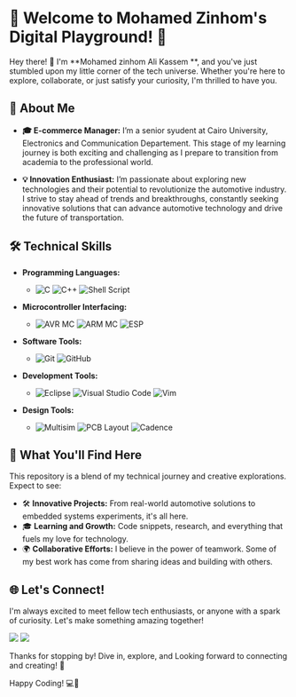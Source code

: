 # 🌟 Welcome to Mohamed Zinhom's Digital Playground! 🌟

Hey there! 👋 I'm **Mohamed zinhom Ali Kassem **, and you've just stumbled upon my little corner of the tech universe. Whether you're here to explore, collaborate, or just satisfy your curiosity, I'm thrilled to have you.

## 🚀 About Me
- **🎓 E-commerce Manager:** I’m a senior syudent at Cairo University, Electronics and Communication Departement. This stage of my learning journey is both exciting and challenging as I prepare to transition from academia to the professional world.

- **💡 Innovation Enthusiast:** I’m passionate about exploring new technologies and their potential to revolutionize the automotive industry. I strive to stay ahead of trends and breakthroughs, constantly seeking innovative solutions that can advance automotive technology and drive the future of transportation.


## 🛠 Technical Skills

- **Programming Languages:**
  - ![C](https://img.shields.io/badge/-C-A8B9CC?style=flat-square&logo=c&logoColor=white)
    ![C++](https://img.shields.io/badge/-C%2B%2B-00599C?style=flat-square&logo=c%2B%2B&logoColor=white)
    ![Shell Script](https://img.shields.io/badge/-Shell_Script-4EAA25?style=flat-square&logo=gnu-bash&logoColor=white)
  
- **Microcontroller Interfacing:**
  - ![AVR MC](https://img.shields.io/badge/-AVR_MC-FF9E0F?style=flat-square&logo=atmel&logoColor=white)
    ![ARM MC](https://img.shields.io/badge/-ARM_MC-FF9E0F?style=flat-square&logo=atmel&logoColor=white)
    ![ESP](https://img.shields.io/badge/-ESP-003B57?style=flat-square&logo=espressif&logoColor=white)

- **Software Tools:**
  - ![Git](https://img.shields.io/badge/-Git-F05032?style=flat-square&logo=git&logoColor=white)
    ![GitHub](https://img.shields.io/badge/-GitHub-181717?style=flat-square&logo=github&logoColor=white)
 

- **Development Tools:**
  - ![Eclipse](https://img.shields.io/badge/-Eclipse-2C2255?style=flat-square&logo=eclipse&logoColor=white)
    ![Visual Studio Code](https://img.shields.io/badge/-Visual_Studio_Code-007ACC?style=flat-square&logo=visual-studio-code&logoColor=white)
    ![Vim](https://img.shields.io/badge/-Vim-019733?style=flat-square&logo=vim&logoColor=white)

- **Design Tools:**
 
  - ![Multisim](https://img.shields.io/badge/-Multisim-FF6600?style=flat-square&logo=multisim&logoColor=white)
    ![PCB Layout](https://img.shields.io/badge/-PCB_Layout-8DB600?style=flat-square&logo=autodesk&logoColor=white)
    ![Cadence](https://img.shields.io/badge/-Cadence-FF0000?style=flat-square&logo=cadence&logoColor=white)
    
## 🎯 What You'll Find Here

This repository is a blend of my technical journey and creative explorations. Expect to see:

- 🛠 **Innovative Projects:** From real-world automotive solutions to embedded systems experiments, it's all here.
- 🎓 **Learning and Growth:** Code snippets, research, and everything that fuels my love for technology.
- 🌍 **Collaborative Efforts:** I believe in the power of teamwork. Some of my best work has come from sharing ideas and building with others.


## 🌐 Let's Connect!

I'm always excited to meet fellow tech enthusiasts, or anyone with a spark of curiosity. Let's make something amazing together!

  <a href="https://www.linkedin.com/in/mozinhom/" target="_blank"><img src="https://img.shields.io/badge/-Reem%20Mohy-0077B5?style=for-the-badge&logo=Linkedin&logoColor=white"/></a>
  <a href="mozinhom@gmail.com" target="_blank"><img src="https://img.shields.io/badge/-Reem%20Mohy-0077B5?style=for-the-badge&logo=Gmail&logoColor=white"/></a>

Thanks for stopping by! Dive in, explore, and Looking forward to connecting and creating! 🚀

Happy Coding! 💻🎉
